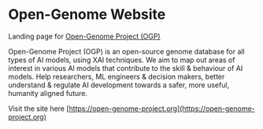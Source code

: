 # Open-Genome Website

Landing page for [Open-Genome Project (OGP)](https://github.com/luhouyang/open-genome-project)

Open-Genome Project (OGP) is an open-source genome database for all types of AI models, using XAI techniques. We aim to map out areas of interest in various AI models that contribute to the skill & behaviour of AI models. Help researchers, ML engineers & decision makers, better understand & regulate AI development towards a safer, more useful, humanity aligned future.

Visit the site here [https://open-genome-project.org](https://open-genome-project.org)